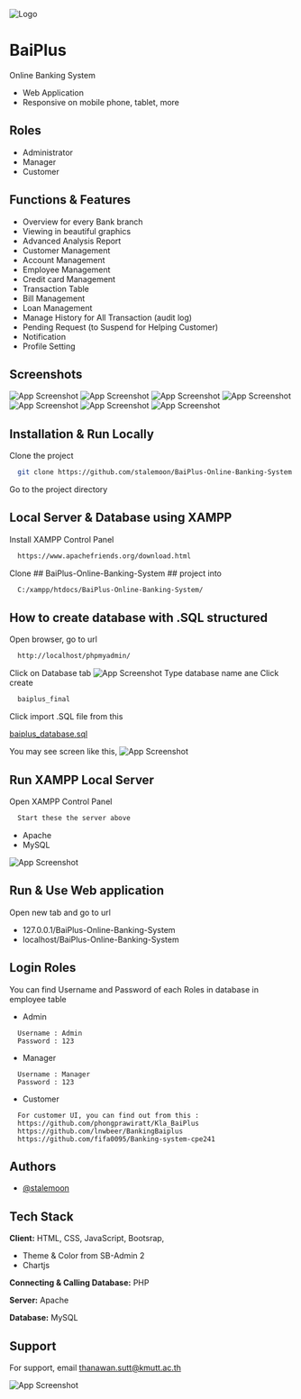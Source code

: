 
![Logo](https://cdn.discordapp.com/attachments/1171522902701658185/1171540716137218059/image.png?ex=655d0d50&is=654a9850&hm=c8e0ddcc7c3ba85751b2dd73686e89ee7cc2564b1ec4d32087d6ce6f3d10499a&)


# BaiPlus

Online Banking System 
- Web Application
- Responsive on mobile phone, tablet, more


## Roles

- Administrator
- Manager
- Customer

## Functions & Features

- Overview for every Bank branch
- Viewing in beautiful graphics
- Advanced Analysis Report
- Customer Management
- Account Management
- Employee Management
- Credit card Management
- Transaction Table
- Bill Management
- Loan Management
- Manage History for All Transaction (audit log)
- Pending Request (to Suspend for Helping Customer)
- Notification
- Profile Setting


## Screenshots

![App Screenshot](https://cdn.discordapp.com/attachments/1171522902701658185/1171526907662192700/image.png?ex=655d0074&is=654a8b74&hm=8488511dbfffd40ab667dfc1320d9cfc89f26567da671a50f964005b9cac0156&)
![App Screenshot](https://cdn.discordapp.com/attachments/1171522902701658185/1171527397263294575/image.png?ex=655d00e9&is=654a8be9&hm=7f34707650f3dbddc9647dbd7b255d8e8f89f0eeba1285c7dd6a0526eddf9d5d&)
![App Screenshot](https://cdn.discordapp.com/attachments/1171522902701658185/1171527011081142473/image.png?ex=655d008d&is=654a8b8d&hm=307c92d58b8affd01df959f4e229a4bd36e011e5a07da50a165eea1ce95e68a9&)
![App Screenshot](https://cdn.discordapp.com/attachments/1171522902701658185/1171527027568951296/image.png?ex=655d0091&is=654a8b91&hm=849b72c02d8ad0711b05400a8a30e1fa6c6b6adc92cdb68e75c16348dfff02f8&)
![App Screenshot](https://cdn.discordapp.com/attachments/1171522902701658185/1171527432700969000/image.png?ex=655d00f1&is=654a8bf1&hm=6b6556a598fd199e54236a7077cd74e1aac9f4ce9168a9ebd270a53957e11f62&)
![App Screenshot](https://cdn.discordapp.com/attachments/1171522902701658185/1171527117402550412/image.png?ex=655d00a6&is=654a8ba6&hm=d370548f7c6b0c0bea0cd0ee1e148da707aed8a1eacd44af61d98f4a18fa6cdb&)
![App Screenshot](https://cdn.discordapp.com/attachments/1171522902701658185/1171527291814285372/image.png?ex=655d00d0&is=654a8bd0&hm=711bc29ba1e07da3f3460c02e2497af1372a3c96dd597fba3ec8be45620532f3&)



## Installation & Run Locally

Clone the project

```bash
  git clone https://github.com/stalemoon/BaiPlus-Online-Banking-System
```

Go to the project directory
## Local Server & Database using XAMPP


Install XAMPP Control Panel

```bash
  https://www.apachefriends.org/download.html
```

Clone ## BaiPlus-Online-Banking-System ## project into

```bash
  C:/xampp/htdocs/BaiPlus-Online-Banking-System/
```





## How to create database with .SQL structured

Open browser, go to url
```bash
  http://localhost/phpmyadmin/
```
Click on Database tab
![App Screenshot](https://cdn.discordapp.com/attachments/1171522902701658185/1171532592546320474/image.png?ex=655d05c0&is=654a90c0&hm=0d1d34a4e123c9fd6b947a15de1744ac8b00eab42d2a7ffa5a7f899a43f3613d&)
Type database name ane Click create
```bash
  baiplus_final
```
Click import .SQL file from this

  [baiplus_database.sql](https://cdn.discordapp.com/attachments/1171522902701658185/1171533243380670605/baiplus_database.sql?ex=655d065b&is=654a915b&hm=bfc7b101d60bf40e24a6a44aeadda6b524cbf682a5122615c632d48b6850796d&)

You may see screen like this,
![App Screenshot](https://cdn.discordapp.com/attachments/1171522902701658185/1171533905577386095/image.png?ex=655d06f9&is=654a91f9&hm=4a425624e5dfc4bb12fd0221338b4a2690c1656ba04e9888d30fd98dd8e19c9f&)

## Run XAMPP Local Server
Open XAMPP Control Panel

```bash
  Start these the server above
```
- Apache
- MySQL

![App Screenshot](https://cdn.discordapp.com/attachments/1171522902701658185/1171529357727121429/image.png?ex=655d02bc&is=654a8dbc&hm=a9da7393088e684d7566c25042ea73066e3947efe1d81da16e0d610bf5f51ee3&)
## Run & Use Web application


Open new tab and go to url
- 127.0.0.1/BaiPlus-Online-Banking-System
- localhost/BaiPlus-Online-Banking-System

## Login Roles
You can find Username and Password of each Roles in database in employee table
- Admin
```
  Username : Admin
  Password : 123
```
- Manager
```
  Username : Manager
  Password : 123
```
- Customer
```
  For customer UI, you can find out from this :
  https://github.com/phongprawiratt/Kla_BaiPlus
  https://github.com/lnwbeer/BankingBaiplus
  https://github.com/fifa0095/Banking-system-cpe241
```
## Authors

- [@stalemoon](https://github.com/stalemoon)


## Tech Stack

**Client:** HTML, CSS, JavaScript, Bootsrap,

- Theme & Color from SB-Admin 2
- Chartjs

**Connecting & Calling Database:** PHP

**Server:** Apache

**Database:** MySQL
## Support

For support, email thanawan.sutt@kmutt.ac.th


![App Screenshot](https://cdn.discordapp.com/attachments/1069965471803248701/1111706592874868790/lofo-draftr-final-01.png?ex=6557a1f2&is=65452cf2&hm=381761721806ed1c6e81d14cc3fc1f519f14197e37439a0a810aeb763f5e2873&)

